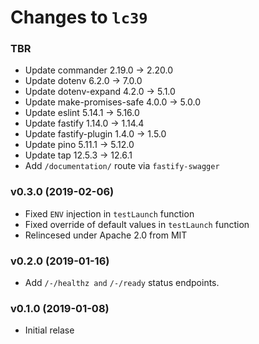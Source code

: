 # Changes to `lc39`

### TBR

- Update commander 2.19.0 -> 2.20.0
- Update dotenv 6.2.0 -> 7.0.0
- Update dotenv-expand 4.2.0 -> 5.1.0
- Update make-promises-safe 4.0.0 -> 5.0.0
- Update eslint 5.14.1 -> 5.16.0
- Update fastify 1.14.0 -> 1.14.4
- Update fastify-plugin 1.4.0 -> 1.5.0
- Update pino 5.11.1 -> 5.12.0
- Update tap 12.5.3 -> 12.6.1
- Add `/documentation/` route via `fastify-swagger`

### v0.3.0 (2019-02-06)
- Fixed `ENV` injection in `testLaunch` function
- Fixed override of default values in `testLaunch` function
- Relincesed under Apache 2.0 from MIT

### v0.2.0 (2019-01-16)
- Add `/-/healthz and` `/-/ready` status endpoints.

### v0.1.0 (2019-01-08)
- Initial relase
